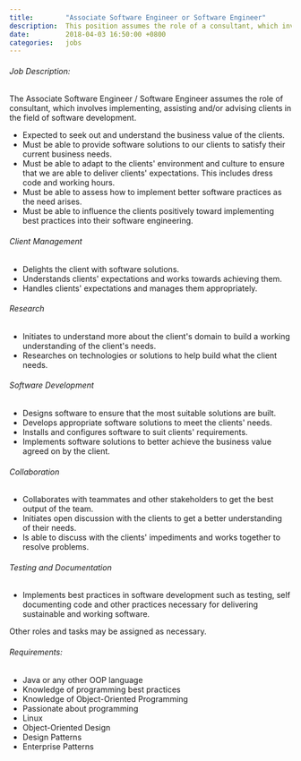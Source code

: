 ```yaml
---
title:        "Associate Software Engineer or Software Engineer"
description:  This position assumes the role of a consultant, which involves implementing, assisting and/or advising clients in the field of software development.
date:         2018-04-03 16:50:00 +0800
categories:   jobs
---
```

<!-- Do not leave new lines after each element. Elements after new lines will not be rendered. -->
<h6 class="-dark">Job Description:</h6>
<p>
  The Associate Software Engineer / Software Engineer assumes the role of consultant, which involves implementing, assisting and/or advising clients in the field of software development.
</p>
<ul>
  <li>Expected to seek out and understand the business value of the clients.</li>
  <li>Must be able to provide software solutions to our clients to satisfy their current business needs.</li>
  <li>Must be able to adapt to the clients' environment and culture to ensure that we are able to deliver clients' expectations. This includes dress code and working hours.
  </li>
  <li>Must be able to assess how to implement better software practices as the need arises.</li>
  <li>Must be able to influence the clients positively toward implementing best practices into their software engineering.</li>
</ul>
<h6 class="-dark">Client Management</h6>
<ul>
  <li>Delights the client with software solutions.
</li>
  <li>Understands clients' expectations and works towards achieving them.
</li>
  <li>Handles clients' expectations and manages them appropriately.
  </li>
</ul>
<h6 class="-dark">Research</h6>
<ul>
  <li>Initiates to understand more about the client's domain to build a working understanding of the client's needs.</li>
  <li>Researches on technologies or solutions to help build what the client needs.</li>
</ul>
<h6 class="-dark">Software Development</h6>
<ul>
  <li>Designs software to ensure that the most suitable solutions are built.</li>
  <li>Develops appropriate software solutions to meet the clients' needs.
  </li>
  <li>Installs and configures software to suit clients' requirements.
  </li>
  <li>Implements software solutions to better achieve the business value agreed on by the client.</li>
</ul>
<h6 class="-dark">Collaboration</h6>
<ul>
  <li>Collaborates with teammates and other stakeholders to get the best output of the team.</li>
  <li>Initiates open discussion with the clients to get a better understanding of their needs.</li>
  <li>Is able to discuss with the clients' impediments and works together to resolve problems.</li>
</ul>
<h6 class="-dark">Testing and Documentation</h6>
<ul>
  <li>Implements best practices in software development such as testing, self documenting code and other practices necessary for delivering sustainable and working software.</li>
</ul>
<p>Other roles and tasks may be assigned as necessary.</p>
<h6 class="-dark">Requirements:</h6>
<ul>
  <li>
    Java or any other OOP language
  </li>
  <li>
    Knowledge of programming best practices
  </li>
  <li>
    Knowledge of Object-Oriented Programming
  </li>
  <li>
    Passionate about programming
  </li>
  <li>
    Linux
  </li>
  <li>
    Object-Oriented Design
  </li>
  <li>
    Design Patterns
  </li>
  <li>
    Enterprise Patterns
  </li>
</ul>